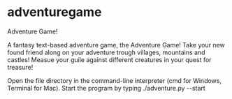 # adventuregame
Adventure Game!

A fantasy text-based adventure game, the Adventure Game!
Take your new found friend along on your adventure trough villages, mountains
and castles! Measue your guile against different creatures in your quest for treasure!

Open the file directory in the command-line interpreter (cmd for Windows, Terminal for Mac).
Start the program by typing 
./adventure.py --start
